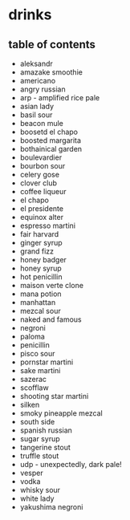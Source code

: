 # drinks

## table of contents

- aleksandr
- amazake smoothie
- americano
- angry russian
- arp - amplified rice pale
- asian lady
- basil sour
- beacon mule
- boosetd el chapo
- boosted margarita
- bothainical garden
- boulevardier
- bourbon sour
- celery gose
- clover club
- coffee liqueur
- el chapo
- el presidente
- equinox alter
- espresso martini
- fair harvard
- ginger syrup
- grand fizz
- honey badger
- honey syrup
- hot penicillin
- maison verte clone
- mana potion
- manhattan
- mezcal sour
- naked and famous
- negroni
- paloma
- penicillin
- pisco sour
- pornstar martini
- sake martini
- sazerac
- scofflaw
- shooting star martini
- silken
- smoky pineapple mezcal
- south side
- spanish russian
- sugar syrup
- tangerine stout
- truffle stout
- udp - unexpectedly, dark pale!
- vesper
- vodka
- whisky sour
- white lady
- yakushima negroni
